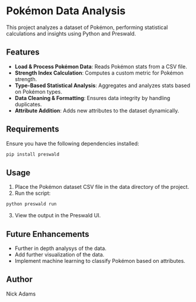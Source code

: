 # Pokémon Data Analysis

This project analyzes a dataset of Pokémon, performing statistical calculations and insights using Python and Preswald.

## Features
- **Load & Process Pokémon Data**: Reads Pokémon stats from a CSV file.
- **Strength Index Calculation**: Computes a custom metric for Pokémon strength.
- **Type-Based Statistical Analysis**: Aggregates and analyzes stats based on Pokémon types.
- **Data Cleaning & Formatting**: Ensures data integrity by handling duplicates.
- **Attribute Addition**: Adds new attributes to the dataset dynamically.

## Requirements
Ensure you have the following dependencies installed:

```bash
pip install preswald
```

## Usage
1. Place the Pokémon dataset CSV file in the data directory of the project.
2. Run the script:

```bash
python preswald run
```

3. View the output in the Preswald UI.

## Future Enhancements
- Further in depth analysys of the data.
- Add further visualization of the data.
- Implement machine learning to classify Pokémon based on attributes.

## Author
Nick Adams

